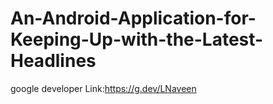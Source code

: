 # An-Android-Application-for-Keeping-Up-with-the-Latest-Headlines

google developer Link:https://g.dev/LNaveen

